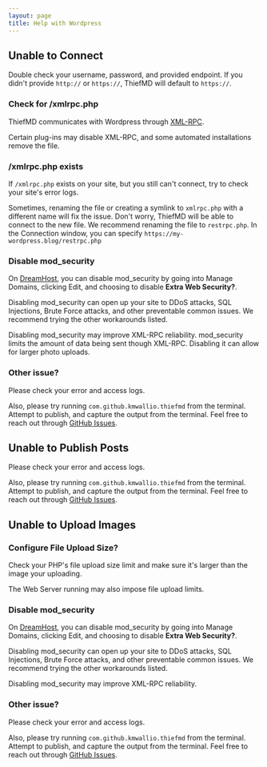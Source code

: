 ```yaml
---
layout: page
title: Help with Wordpress
---
```


## Unable to Connect

Double check your username, password, and provided endpoint. If you didn't provide `http://` or `https://`, ThiefMD will default to `https://`.

### Check for /xmlrpc.php

ThiefMD communicates with Wordpress through [XML-RPC](https://codex.wordpress.org/XML-RPC_Support).

Certain plug-ins may disable XML-RPC, and some automated installations remove the file.

### /xmlrpc.php exists

If `/xmlrpc.php` exists on your site, but you still can't connect, try to check your site's error logs.

Sometimes, renaming the file or creating a symlink to `xmlrpc.php` with a different name will fix the issue. Don't worry, ThiefMD will be able to connect to the new file. We recommend renaming the file to `restrpc.php`. In the Connection window, you can specify `https://my-wordpress.blog/restrpc.php`

### Disable mod_security

On [DreamHost](https://dreamhost.com), you can disable mod_security by going into Manage Domains, clicking Edit, and choosing to disable **Extra Web Security?**.

Disabling mod\_security can open up your site to DDoS attacks, SQL Injections, Brute Force attacks, and other preventable common issues. We recommend trying the other workarounds listed.

Disabling mod\_security may improve XML-RPC reliability. mod\_security limits the amount of data being sent though XML-RPC. Disabling it can allow for larger photo uploads.

### Other issue?

Please check your error and access logs.

Also, please try running `com.github.kmwallio.thiefmd` from the terminal. Attempt to publish, and capture the output from the terminal. Feel free to reach out through [GitHub Issues](https://github.com/ThiefMD/wordpress-vala/issues).

## Unable to Publish Posts

Please check your error and access logs.

Also, please try running `com.github.kmwallio.thiefmd` from the terminal. Attempt to publish, and capture the output from the terminal. Feel free to reach out through [GitHub Issues](https://github.com/ThiefMD/wordpress-vala/issues).

## Unable to Upload Images

### Configure File Upload Size?

Check your PHP's file upload size limit and make sure it's larger than the image your uploading.

The Web Server running may also impose file upload limits.

### Disable mod_security

On [DreamHost](https://dreamhost.com), you can disable mod_security by going into Manage Domains, clicking Edit, and choosing to disable **Extra Web Security?**.

Disabling mod\_security can open up your site to DDoS attacks, SQL Injections, Brute Force attacks, and other preventable common issues. We recommend trying the other workarounds listed.

Disabling mod\_security may improve XML-RPC reliability. 

### Other issue?

Please check your error and access logs.

Also, please try running `com.github.kmwallio.thiefmd` from the terminal. Attempt to publish, and capture the output from the terminal. Feel free to reach out through [GitHub Issues](https://github.com/ThiefMD/wordpress-vala/issues).